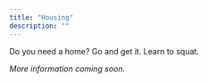 ```yaml
---
title: "Housing"
description: ""
---
```


Do you need a home? Go and get it. Learn to squat.

*More information coming soon.*
